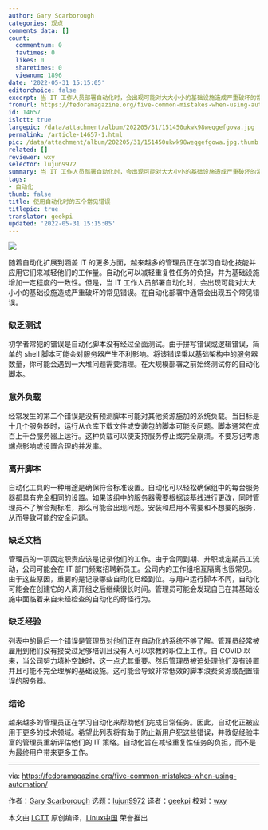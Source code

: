 ```yaml
---
author: Gary Scarborough
categories: 观点
comments_data: []
count:
  commentnum: 0
  favtimes: 0
  likes: 0
  sharetimes: 0
  viewnum: 1896
date: '2022-05-31 15:15:05'
editorchoice: false
excerpt: 当 IT 工作人员部署自动化时，会出现可能对大大小小的基础设施造成严重破坏的常见错误。
fromurl: https://fedoramagazine.org/five-common-mistakes-when-using-automation/
id: 14657
islctt: true
largepic: /data/attachment/album/202205/31/151450ukwk98weqgefgowa.jpg
permalink: /article-14657-1.html
pic: /data/attachment/album/202205/31/151450ukwk98weqgefgowa.jpg.thumb.jpg
related: []
reviewer: wxy
selector: lujun9972
summary: 当 IT 工作人员部署自动化时，会出现可能对大大小小的基础设施造成严重破坏的常见错误。
tags:
- 自动化
thumb: false
title: 使用自动化时的五个常见错误
titlepic: true
translator: geekpi
updated: '2022-05-31 15:15:05'
---
```


![](/data/attachment/album/202205/31/151450ukwk98weqgefgowa.jpg)


随着自动化扩展到涵盖 IT 的更多方面，越来越多的管理员正在学习自动化技能并应用它们来减轻他们的工作量。自动化可以减轻重复性任务的负担，并为基础设施增加一定程度的一致性。但是，当 IT 工作人员部署自动化时，会出现可能对大大小小的基础设施造成严重破坏的常见错误。在自动化部署中通常会出现五个常见错误。


### 缺乏测试


初学者常犯的错误是自动化脚本没有经过全面测试。由于拼写错误或逻辑错误，简单的 shell 脚本可能会对服务器产生不利影响。将该错误乘以基础架构中的服务器数量，你可能会遇到一大堆问题需要清理。在大规模部署之前始终测试你的自动化脚本。


### 意外负载


经常发生的第二个错误是没有预测脚本可能对其他资源施加的系统负载。当目标是十几个服务器时，运行从仓库下载文件或安装包的脚本可能没问题。脚本通常在成百上千台服务器上运行。这种负载可以使支持服务停止或完全崩溃。不要忘记考虑端点影响或设置合理的并发率。


### 离开脚本


自动化工具的一种用途是确保符合标准设置。自动化可以轻松确保组中的每台服务器都具有完全相同的设置。如果该组中的服务器需要根据该基线进行更改，同时管理员不了解合规标准，那么可能会出现问题。安装和启用不需要和不想要的服务，从而导致可能的安全问题。


### 缺乏文档


管理员的一项固定职责应该是记录他们的工作。由于合同到期、升职或定期员工流动，公司可能会在 IT 部门频繁招聘新员工。公司内的工作组相互隔离也很常见。由于这些原因，重要的是记录哪些自动化已经到位。与用户运行脚本不同，自动化可能会在创建它的人离开组之后继续很长时间。管理员可能会发现自己在其基础设施中面临着来自未经检查的自动化的奇怪行为。


### 缺乏经验


列表中的最后一个错误是管理员对他们正在自动化的系统不够了解。管理员经常被雇用到他们没有接受过足够培训且没有人可以求教的职位上工作。自 COVID 以来，当公司努力填补空缺时，这一点尤其重要。然后管理员被迫处理他们没有设置并且可能不完全理解的基础设施。这可能会导致非常低效的脚本浪费资源或配置错误的服务器。


### 结论


越来越多的管理员正在学习自动化来帮助他们完成日常任务。因此，自动化正被应用于更多的技术领域。希望此列表将有助于防止新用户犯这些错误，并敦促经验丰富的管理员重新评估他们的 IT 策略。自动化旨在减轻重复性任务的负担，而不是为最终用户带来更多工作。




---


via: <https://fedoramagazine.org/five-common-mistakes-when-using-automation/>


作者：[Gary Scarborough](https://fedoramagazine.org/author/gscarbor/) 选题：[lujun9972](https://github.com/lujun9972) 译者：[geekpi](https://github.com/geekpi) 校对：[wxy](https://github.com/wxy)


本文由 [LCTT](https://github.com/LCTT/TranslateProject) 原创编译，[Linux中国](https://linux.cn/) 荣誉推出